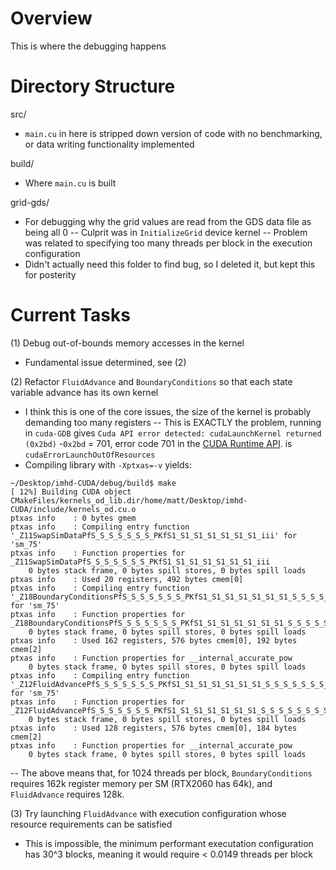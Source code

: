# Overview
This is where the debugging happens

# Directory Structure
src/
- `main.cu` in here is stripped down version of code with no benchmarking, or data writing functionality implemented

build/
- Where `main.cu` is built

grid-gds/
- For debugging why the grid values are read from the GDS data file as being all 0
    -- Culprit was in `InitializeGrid` device kernel
    -- Problem was related to specifying too many threads per block in the execution configuration 
- Didn't actually need this folder to find bug, so I deleted it, but kept this for posterity

# Current Tasks
(1) Debug out-of-bounds memory accesses in the kernel
- Fundamental issue determined, see (2)

(2) Refactor `FluidAdvance` and `BoundaryConditions` so that each state variable advance has its own kernel
- I think this is one of the core issues, the size of the kernel is probably demanding too many registers 
-- This is EXACTLY the problem, running in `cuda-GDB` gives `Cuda API error detected: cudaLaunchKernel returned (0x2bd)`
-`0x2bd` = 701, error code 701 in the [CUDA Runtime API](https://docs.nvidia.com/cuda/cuda-runtime-api/group__CUDART__TYPES.html#group__CUDART__TYPES_1g3f51e3575c2178246db0a94a430e0038). is `cudaErrorLaunchOutOfResources`
- Compiling library with `-Xptxas=-v` yields:
```
~/Desktop/imhd-CUDA/debug/build$ make
[ 12%] Building CUDA object CMakeFiles/kernels_od_lib.dir/home/matt/Desktop/imhd-CUDA/include/kernels_od.cu.o
ptxas info    : 0 bytes gmem
ptxas info    : Compiling entry function '_Z11SwapSimDataPfS_S_S_S_S_S_S_PKfS1_S1_S1_S1_S1_S1_S1_iii' for 'sm_75'
ptxas info    : Function properties for _Z11SwapSimDataPfS_S_S_S_S_S_S_PKfS1_S1_S1_S1_S1_S1_S1_iii
    0 bytes stack frame, 0 bytes spill stores, 0 bytes spill loads
ptxas info    : Used 20 registers, 492 bytes cmem[0]
ptxas info    : Compiling entry function '_Z18BoundaryConditionsPfS_S_S_S_S_S_S_PKfS1_S1_S1_S1_S1_S1_S1_S_S_S_S_S_S_S_S_fffffiii' for 'sm_75'
ptxas info    : Function properties for _Z18BoundaryConditionsPfS_S_S_S_S_S_S_PKfS1_S1_S1_S1_S1_S1_S1_S_S_S_S_S_S_S_S_fffffiii
    0 bytes stack frame, 0 bytes spill stores, 0 bytes spill loads
ptxas info    : Used 162 registers, 576 bytes cmem[0], 192 bytes cmem[2]
ptxas info    : Function properties for __internal_accurate_pow
    0 bytes stack frame, 0 bytes spill stores, 0 bytes spill loads
ptxas info    : Compiling entry function '_Z12FluidAdvancePfS_S_S_S_S_S_S_PKfS1_S1_S1_S1_S1_S1_S1_S_S_S_S_S_S_S_S_fffffiii' for 'sm_75'
ptxas info    : Function properties for _Z12FluidAdvancePfS_S_S_S_S_S_S_PKfS1_S1_S1_S1_S1_S1_S1_S_S_S_S_S_S_S_S_fffffiii
    0 bytes stack frame, 0 bytes spill stores, 0 bytes spill loads
ptxas info    : Used 128 registers, 576 bytes cmem[0], 184 bytes cmem[2]
ptxas info    : Function properties for __internal_accurate_pow
    0 bytes stack frame, 0 bytes spill stores, 0 bytes spill loads
```
-- The above means that, for 1024 threads per block, `BoundaryConditions` requires 162k register memory per SM (RTX2060 has 64k), and `FluidAdvance` requires 128k. 

(3) Try launching `FluidAdvance` with execution configuration whose resource requirements can be satisfied
- This is impossible, the minimum performant executation configuration has 30^3 blocks, meaning it would require < 0.0149 threads per block  